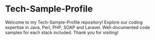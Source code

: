 # Tech-Sample-Profile
Welcome to my Tech-Sample-Profile repository! 
Explore our coding expertise in Java, Perl, PHP, SOAP and Laravel. Well-documented code samples for each stack included. 
Thank you for visiting!
